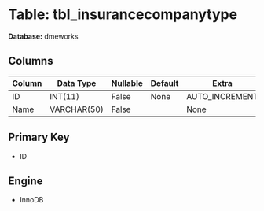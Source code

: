 # Table: tbl_insurancecompanytype

**Database:** dmeworks

## Columns

| Column | Data Type | Nullable | Default | Extra |
|--------|-----------|----------|---------|-------|
| ID | INT(11) | False | None | AUTO_INCREMENT |
| Name | VARCHAR(50) | False |  | None |

## Primary Key
- ID

## Engine
- InnoDB
